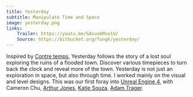 ```yaml
---
title: Yesterday
subtitle: Manipulate Time and Space
image: yesterday.png
links:
    Trailer: https://youtu.be/SAsuxbMvo1U/
    Source: https://bitbucket.org/fungk/yesterday/
---
```

Inspired by [Contre temps](https://vimeo.com/71695621), Yesterday follows the story of a lost soul exploring the ruins of a flooded town. Discover various timepieces to turn back the clock and reveal more of the town. Yesterday is not just an exploration in space, but also through time. I worked mainly on the visual and level designs. This was our first foray into [Unreal Engine 4](https://www.unrealengine.com/), with Cameron Chu, [Arthur Jones](http://arthurjonesportfolio.weebly.com/), [Katie Souza](https://www.flickr.com/photos/59971147@N04/sets/), [Adam Trager](http://www.adamtrager.com/).
